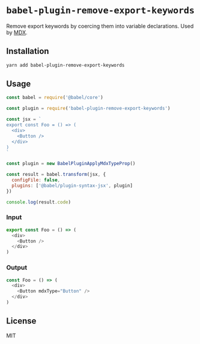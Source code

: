 # `babel-plugin-remove-export-keywords`

Remove export keywords by coercing them into variable
declarations. Used by [MDX](https://mdxjs.com).

## Installation

```sh
yarn add babel-plugin-remove-export-keywords
```

## Usage

```js
const babel = require('@babel/core')

const plugin = require('babel-plugin-remove-export-keywords')

const jsx = `
export const Foo = () => (
  <div>
    <Button />
  </div>
)
`

const plugin = new BabelPluginApplyMdxTypeProp()

const result = babel.transform(jsx, {
  configFile: false,
  plugins: ['@babel/plugin-syntax-jsx', plugin]
})

console.log(result.code)
```

### Input

```js
export const Foo = () => (
  <div>
    <Button />
  </div>
)
```

### Output

```js
const Foo = () => (
  <div>
    <Button mdxType="Button" />
  </div>
)
```

## License

MIT

